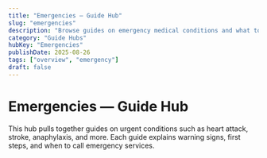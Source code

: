 ```yaml
---
title: "Emergencies — Guide Hub"
slug: "emergencies"
description: "Browse guides on emergency medical conditions and what to do in urgent situations."
category: "Guide Hubs"
hubKey: "Emergencies"
publishDate: 2025-08-26
tags: ["overview", "emergency"]
draft: false
---
```


# Emergencies — Guide Hub
This hub pulls together guides on urgent conditions such as heart attack, stroke, anaphylaxis, and more. Each guide explains warning signs, first steps, and when to call emergency services.
